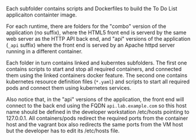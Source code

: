 Each subfolder contains scripts and Dockerfiles to build the To Do List applicaiton containter image.

For each runtime, there are folders for the "combo" version of the application (no suffix), where the HTML5 front end is serverd by the same web server as the HTTP API back end, and "api" versions of the application (`_api` suffix) where the front end is served by an Apache httpd server running in a different container.

Each folder in turn contains linked and kuberntes subfolders. The first one contains scripts to start and stop all required containers, and connected them using the linked containers docker feature. The second one contains kubernetes resource definition files (`*.yaml`) and scripts to start all required pods and connect them using kubernetes services.

Also notice that, in the "api" versions of the application, the front end will connect to the back end using the FQDN `api.lab.example.com` so this host name should be defined in the developer workstation /etc/hosts pointing to 127.0.0.1. All containers/pods redirect the required ports from the container host and the vagrant box also redirects the same ports from the VM host but the developer has to edit its /etc/hosts file.

